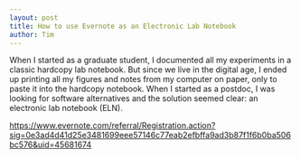 ```yaml
---
layout: post
title: How to use Evernote as an Electronic Lab Notebook
author: Tim
---
```


When I started as a graduate student, I documented all my experiments in a classic hardcopy lab notebook. But since we live in the digital age, I ended up printing all my figures and notes from my computer on paper, only to paste it into the hardcopy notebook. When I started as a postdoc, I was looking for software alternatives and the solution seemed clear: an electronic lab notebook (ELN).  

https://www.evernote.com/referral/Registration.action?sig=0e3ad4d41d25e3481699eee57146c77eab2efbffa9ad3b87f1f6b0ba506bc576&uid=45681674

